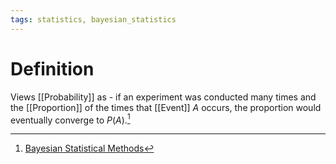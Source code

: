 ```yaml
---
tags: statistics, bayesian_statistics
---
```


# Definition

Views [[Probability]] as - if an experiment was conducted many times and the [[Proportion]] of the times that [[Event]] $A$ occurs, the proportion would eventually converge to $P(A)$.[^1]

[^1]: [Bayesian Statistical Methods](zotero://open-pdf/library/items/ELV3M9SP?page=1)